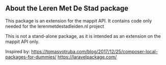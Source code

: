 ## About the Leren Met De Stad package

This package is an extension for the mappit API.
It contains code only needed for the lerenmetdestadleiden.nl project

This is not a stand-alone package, as it is intended as an extension on the mappit API only.

Inspired by:
https://tomasvotruba.com/blog/2017/12/25/composer-local-packages-for-dummies/
https://laravelpackage.com/